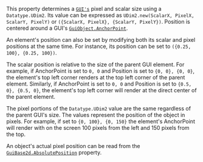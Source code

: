 This property determines a [`GUI's`](https://create.roblox.com/docs/reference/engine/classes/GuiObject) pixel and scalar size
using a `Datatype.UDim2`. Its value can be expressed as
`UDim2.new(ScalarX, PixelX, ScalarY, PixelY)` or
`({ScalarX, PixelX}, {ScalarY, PixelY})`. Position is centered around a
GUI's [`GuiObject.AnchorPoint`](https://create.roblox.com/docs/reference/engine/classes/GuiObject#AnchorPoint).

An element's position can also be set by modifying both its scalar and
pixel positions at the same time. For instance, its position can be set to
`({0.25, 100}, {0.25, 100})`.

The scalar position is relative to the size of the parent GUI element. For
example, if AnchorPoint is set to `0, 0` and Position is set to
`{0, 0}, {0, 0}`, the element's top left corner renders at the top left
corner of the parent element. Similarly, if AnchorPoint is set to `0, 0`
and Position is set to `{0.5, 0}, {0.5, 0}`, the element's top left corner
will render at the direct center of the parent element.

The pixel portions of the `Datatype.UDim2` value are the same regardless
of the parent GUI's size. The values represent the position of the object
in pixels. For example, if set to `{0, 100}, {0, 150}` the element's
AnchorPoint will render with on the screen 100 pixels from the left and
150 pixels from the top.

An object's actual pixel position can be read from the
[`GuiBase2d.AbsolutePosition`](https://create.roblox.com/docs/reference/engine/classes/GuiBase2d#AbsolutePosition) property.